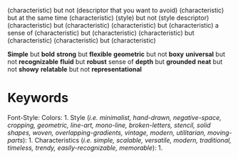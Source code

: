 

(characteristic) but not (descriptor that you want to avoid) 
(characteristic) but at the same time (characteristic)
(style) but not (style descriptor)
(characteristic) but (characteristic)
(characteristic) but (characteristic)
a sense of (characteristic) but (characteristic)
(characteristic) but (characteristic)
(characteristic) but (characteristic)

**Simple** but **bold**
**strong** but **flexible**
**geometric** but not **boxy** 
**universal** but not **recognizable**
**fluid** but **robust**
sense of **depth** but **grounded**
**neat** but not **showy**
**relatable** but not **representational** 


# Keywords
Font-Style:
Colors:
				1. 
Style (*i.e. minimalist, hand-drawn, negative-space, cropping, geometric, line-art, mono-line, broken-letters, stencil, solid shapes, woven, overlapping-gradients, vintage, modern, utilitarian, moving-parts*):
				1. 
Characteristics (*i.e. simple, scalable, versatile, modern, traditional, timeless, trendy, easily-recognizable, memorable*):
		1. 